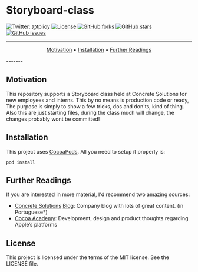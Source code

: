 # Storyboard-class

[![Twitter: @tplioy](https://img.shields.io/badge/contact-@tplioy-blue.svg?style=flat)](https://twitter.com/tplioy)
[![License](http://img.shields.io/badge/license-MIT-green.svg?style=flat)](https://github.com/thiagolioy/storyboard-class/blob/master/LICENSE)
[![GitHub forks](https://img.shields.io/github/forks/thiagolioy/storyboard-class.svg)](https://github.com/thiagolioy/storyboard-class/network)
[![GitHub stars](https://img.shields.io/github/stars/thiagolioy/storyboard-class.svg)](https://github.com/thiagolioy/storyboard-class/stargazers)
[![GitHub issues](https://img.shields.io/github/issues/thiagolioy/storyboard-class.svg)](https://github.com/thiagolioy/storyboard-class/issues)

-------
<p align="center">
    <a href="#motivation">Motivation</a> &bull;
    <a href="#installation">Installation</a> &bull;
    <a href="#further_readings">Further Readings</a>
</p>
-------

## Motivation

This repository supports a Storyboard class held at Concrete Solutions for new employees and interns. This by no means is production code or ready, The purpose
is simply to show a few tricks, dos and don'ts, kind of thing. Also this are just starting files, during the class much will change, the changes probably wont be committed!


## Installation

This project uses [CocoaPods](https://cocoapods.org). All you need to setup it properly is:
```
pod install
```

## Further Readings

If you are interested in more material, I'd recommend two amazing sources:
- [Concrete Solutions](http://www.concretesolutions.com.br) [Blog](http://www.concretesolutions.com.br/blog/): Company blog with lots of great content. (in Portuguese*)
- [Cocoa Academy](https://medium.com/cocoaacademymag): Development, design and product thoughts regarding Apple’s platforms

## License
This project is licensed under the terms of the MIT license. See the LICENSE file.
